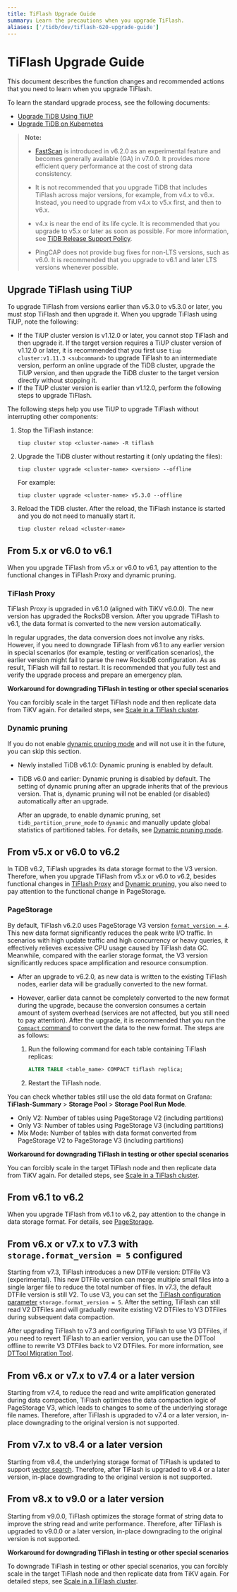 ```yaml
---
title: TiFlash Upgrade Guide
summary: Learn the precautions when you upgrade TiFlash.
aliases: ['/tidb/dev/tiflash-620-upgrade-guide']
---
```


# TiFlash Upgrade Guide

This document describes the function changes and recommended actions that you need to learn when you upgrade TiFlash.

To learn the standard upgrade process, see the following documents:

- [Upgrade TiDB Using TiUP](/upgrade-tidb-using-tiup.md)
- [Upgrade TiDB on Kubernetes](https://docs.pingcap.com/tidb-in-kubernetes/stable/upgrade-a-tidb-cluster)

> **Note:**
>
> - [FastScan](/tiflash/use-fastscan.md) is introduced in v6.2.0 as an experimental feature and becomes generally available (GA) in v7.0.0. It provides more efficient query performance at the cost of strong data consistency.
>
> - It is not recommended that you upgrade TiDB that includes TiFlash across major versions, for example, from v4.x to v6.x. Instead, you need to upgrade from v4.x to v5.x first, and then to v6.x.
>
> - v4.x is near the end of its life cycle. It is recommended that you upgrade to v5.x or later as soon as possible. For more information, see [TiDB Release Support Policy](https://www.pingcap.com/tidb-release-support-policy/).
>
> - PingCAP does not provide bug fixes for non-LTS versions, such as v6.0. It is recommended that you upgrade to v6.1 and later LTS versions whenever possible.
>

## Upgrade TiFlash using TiUP

To upgrade TiFlash from versions earlier than v5.3.0 to v5.3.0 or later, you must stop TiFlash and then upgrade it. When you upgrade TiFlash using TiUP, note the following:

- If the TiUP cluster version is v1.12.0 or later, you cannot stop TiFlash and then upgrade it. If the target version requires a TiUP cluster version of v1.12.0 or later, it is recommended that you first use `tiup cluster:v1.11.3 <subcommand>` to upgrade TiFlash to an intermediate version, perform an online upgrade of the TiDB cluster, upgrade the TiUP version, and then upgrade the TiDB cluster to the target version directly without stopping it.
- If the TiUP cluster version is earlier than v1.12.0, perform the following steps to upgrade TiFlash.

The following steps help you use TiUP to upgrade TiFlash without interrupting other components:

1. Stop the TiFlash instance:

    ```shell
    tiup cluster stop <cluster-name> -R tiflash
    ```

2. Upgrade the TiDB cluster without restarting it (only updating the files):

    ```shell
    tiup cluster upgrade <cluster-name> <version> --offline 
    ```

    For example:

    ```shell
    tiup cluster upgrade <cluster-name> v5.3.0 --offline
    ```

3. Reload the TiDB cluster. After the reload, the TiFlash instance is started and you do not need to manually start it.

    ```shell
    tiup cluster reload <cluster-name>
    ```

## From 5.x or v6.0 to v6.1

When you upgrade TiFlash from v5.x or v6.0 to v6.1, pay attention to the functional changes in TiFlash Proxy and dynamic pruning.

### TiFlash Proxy

TiFlash Proxy is upgraded in v6.1.0 (aligned with TiKV v6.0.0). The new version has upgraded the RocksDB version. After you upgrade TiFlash to v6.1, the data format is converted to the new version automatically.

In regular upgrades, the data conversion does not involve any risks. However, if you need to downgrade TiFlash from v6.1 to any earlier version in special scenarios (for example, testing or verification scenarios), the earlier version might fail to parse the new RocksDB configuration. As as result, TiFlash will fail to restart. It is recommended that you fully test and verify the upgrade process and prepare an emergency plan.

**Workaround for downgrading TiFlash in testing or other special scenarios**

You can forcibly scale in the target TiFlash node and then replicate data from TiKV again. For detailed steps, see [Scale in a TiFlash cluster](/scale-tidb-using-tiup.md#scale-in-a-tiflash-cluster).

### Dynamic pruning

If you do not enable [dynamic pruning mode](/partitioned-table.md#dynamic-pruning-mode) and will not use it in the future, you can skip this section.

- Newly installed TiDB v6.1.0: Dynamic pruning is enabled by default.

- TiDB v6.0 and earlier: Dynamic pruning is disabled by default. The setting of dynamic pruning after an upgrade inherits that of the previous version. That is, dynamic pruning will not be enabled (or disabled) automatically after an upgrade.

    After an upgrade, to enable dynamic pruning, set `tidb_partition_prune_mode` to `dynamic` and manually update global statistics of partitioned tables. For details, see [Dynamic pruning mode](/partitioned-table.md#dynamic-pruning-mode).

## From v5.x or v6.0 to v6.2

In TiDB v6.2, TiFlash upgrades its data storage format to the V3 version. Therefore, when you upgrade TiFlash from v5.x or v6.0 to v6.2, besides functional changes in [TiFlash Proxy](#tiflash-proxy) and [Dynamic pruning](#dynamic-pruning), you also need to pay attention to the functional change in PageStorage.

### PageStorage

By default, TiFlash v6.2.0 uses PageStorage V3 version [`format_version = 4`](/tiflash/tiflash-configuration.md#configure-the-tiflashtoml-file). This new data format significantly reduces the peak write I/O traffic. In scenarios with high update traffic and high concurrency or heavy queries, it effectively relieves excessive CPU usage caused by TiFlash data GC. Meanwhile, compared with the earlier storage format, the V3 version significantly reduces space amplification and resource consumption.

- After an upgrade to v6.2.0, as new data is written to the existing TiFlash nodes, earlier data will be gradually converted to the new format.
- However, earlier data cannot be completely converted to the new format during the upgrade, because the conversion consumes a certain amount of system overhead (services are not affected, but you still need to pay attention). After the upgrade, it is recommended that you run the [`Compact` command](/sql-statements/sql-statement-alter-table-compact.md) to convert the data to the new format. The steps are as follows:

    1. Run the following command for each table containing TiFlash replicas:

        ```sql
        ALTER TABLE <table_name> COMPACT tiflash replica;
        ```

    2. Restart the TiFlash node.

You can check whether tables still use the old data format on Grafana: **TiFlash-Summary** > **Storage Pool** > **Storage Pool Run Mode**.

- Only V2: Number of tables using PageStorage V2 (including partitions)
- Only V3: Number of tables using PageStorage V3 (including partitions)
- Mix Mode: Number of tables with data format converted from PageStorage V2 to PageStorage V3 (including partitions)

**Workaround for downgrading TiFlash in testing or other special scenarios**

You can forcibly scale in the target TiFlash node and then replicate data from TiKV again. For detailed steps, see [Scale in a TiFlash cluster](/scale-tidb-using-tiup.md#scale-in-a-tiflash-cluster).

## From v6.1 to v6.2

When you upgrade TiFlash from v6.1 to v6.2, pay attention to the change in data storage format. For details, see [PageStorage](#pagestorage).

## From v6.x or v7.x to v7.3 with `storage.format_version = 5` configured

Starting from v7.3, TiFlash introduces a new DTFile version: DTFile V3 (experimental). This new DTFile version can merge multiple small files into a single larger file to reduce the total number of files. In v7.3, the default DTFile version is still V2. To use V3, you can set the [TiFlash configuration parameter](/tiflash/tiflash-configuration.md) `storage.format_version = 5`. After the setting, TiFlash can still read V2 DTFiles and will gradually rewrite existing V2 DTFiles to V3 DTFiles during subsequent data compaction.

After upgrading TiFlash to v7.3 and configuring TiFlash to use V3 DTFiles, if you need to revert TiFlash to an earlier version, you can use the DTTool offline to rewrite V3 DTFiles back to V2 DTFiles. For more information, see [DTTool Migration Tool](/tiflash/tiflash-command-line-flags.md#dttool-migrate).

## From v6.x or v7.x to v7.4 or a later version

Starting from v7.4, to reduce the read and write amplification generated during data compaction, TiFlash optimizes the data compaction logic of PageStorage V3, which leads to changes to some of the underlying storage file names. Therefore, after TiFlash is upgraded to v7.4 or a later version, in-place downgrading to the original version is not supported.

## From v7.x to v8.4 or a later version

Starting from v8.4, the underlying storage format of TiFlash is updated to support [vector search](/vector-search/vector-search-overview.md). Therefore, after TiFlash is upgraded to v8.4 or a later version, in-place downgrading to the original version is not supported.

## From v8.x to v9.0 or a later version

Starting from v9.0.0, TiFlash optimizes the storage format of string data to improve the string read and write performance. Therefore, after TiFlash is upgraded to v9.0.0 or a later version, in-place downgrading to the original version is not supported.

**Workaround for downgrading TiFlash in testing or other special scenarios**

To downgrade TiFlash in testing or other special scenarios, you can forcibly scale in the target TiFlash node and then replicate data from TiKV again. For detailed steps, see [Scale in a TiFlash cluster](/scale-tidb-using-tiup.md#scale-in-a-tiflash-cluster).
